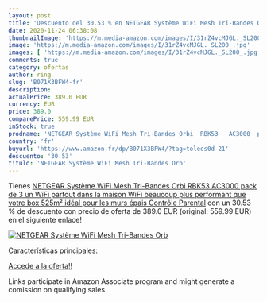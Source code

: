 ```yaml
---
layout: post
title: 'Descuento del 30.53 % en NETGEAR Système WiFi Mesh Tri-Bandes Orb'
date: 2020-11-24 06:38:08
thumbnailImage: 'https://m.media-amazon.com/images/I/31rZ4vcMJGL._SL200_.jpg'
image: 'https://m.media-amazon.com/images/I/31rZ4vcMJGL._SL200_.jpg'
images: [ 'https://m.media-amazon.com/images/I/31rZ4vcMJGL._SL200_.jpg' ]
comments: true
category: ofertas
author: ring
slug: 'B071X3BFW4-fr'
description:
actualPrice: 389.0 EUR
currency: EUR
price: 389.0
comparePrice: 559.99 EUR
inStock: true
prodname: 'NETGEAR Système WiFi Mesh Tri-Bandes Orbi  RBK53   AC3000  pack de 3  un WiFi partout dans la maison  WiFi beaucoup plus performant que votre box  525m²  idéal pour les murs épais  Contrôle Parental'
country: 'fr'
buyurl: 'https://www.amazon.fr/dp/B071X3BFW4/?tag=tolees0d-21'
descuento: '30.53'
titulo: 'NETGEAR Système WiFi Mesh Tri-Bandes Orb'
---
```


Tienes [NETGEAR Système WiFi Mesh Tri-Bandes Orbi  RBK53   AC3000  pack de 3  un WiFi partout dans la maison  WiFi beaucoup plus performant que votre box  525m²  idéal pour les murs épais  Contrôle Parental](https://www.amazon.fr/dp/B071X3BFW4/?tag=tolees0d-21) con un 30.53 % de descuento con precio de oferta de 389.0 EUR (original: 559.99 EUR) en el siguiente enlace!

[![NETGEAR Système WiFi Mesh Tri-Bandes Orb](https://m.media-amazon.com/images/I/31rZ4vcMJGL._SL200_.jpg)](https://www.amazon.fr/dp/B071X3BFW4/?tag=tolees0d-21)

Características principales:


[Accede a la oferta!!](https://www.amazon.fr/dp/B071X3BFW4/?tag=tolees0d-21)

Links participate in Amazon Associate program and might generate a comission on qualifying sales



